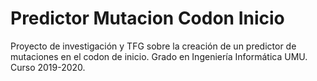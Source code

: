# Predictor Mutacion Codon Inicio
Proyecto de investigación y TFG sobre la creación de un predictor de mutaciones en el codon de inicio. Grado en Ingeniería Informática UMU. Curso 2019-2020.
